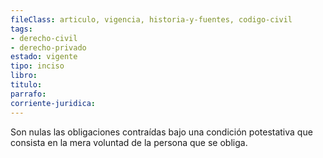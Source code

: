 ```yaml
---
fileClass: articulo, vigencia, historia-y-fuentes, codigo-civil
tags:
- derecho-civil
- derecho-privado
estado: vigente
tipo: inciso
libro:
titulo:
parrafo:
corriente-juridica:
---
```

Son nulas las obligaciones contraídas bajo una condición potestativa que consista en la mera voluntad de la persona que se obliga.